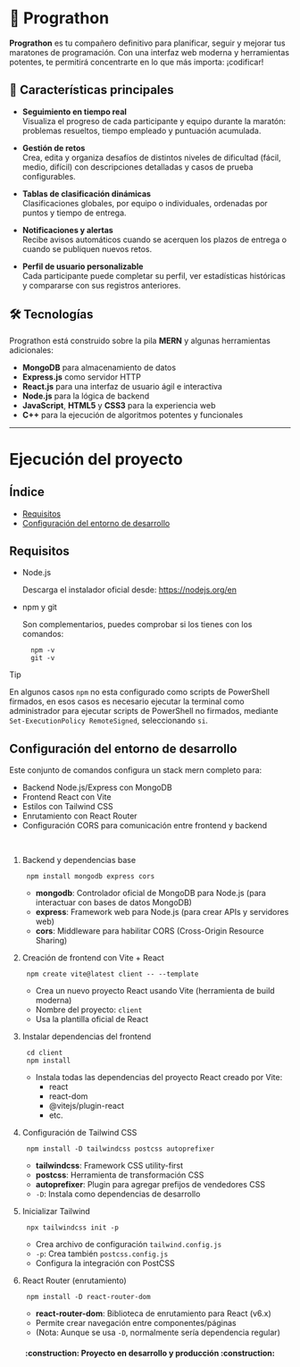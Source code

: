 # 🚀 Prograthon

**Prograthon** es tu compañero definitivo para planificar, seguir y mejorar tus maratones de programación. Con una interfaz web moderna y herramientas potentes, te permitirá concentrarte en lo que más importa: ¡codificar!



## 🌟 Características principales

- **Seguimiento en tiempo real**  
  Visualiza el progreso de cada participante y equipo durante la maratón: problemas resueltos, tiempo empleado y puntuación acumulada.

- **Gestión de retos**  
  Crea, edita y organiza desafíos de distintos niveles de dificultad (fácil, medio, difícil) con descripciones detalladas y casos de prueba configurables.

- **Tablas de clasificación dinámicas**  
  Clasificaciones globales, por equipo o individuales, ordenadas por puntos y tiempo de entrega.

- **Notificaciones y alertas**  
  Recibe avisos automáticos cuando se acerquen los plazos de entrega o cuando se publiquen nuevos retos.

- **Perfil de usuario personalizable**  
  Cada participante puede completar su perfil, ver estadísticas históricas y compararse con sus registros anteriores.



## 🛠️ Tecnologías

Prograthon está construido sobre la pila **MERN** y algunas herramientas adicionales:

- **MongoDB** para almacenamiento de datos  
- **Express.js** como servidor HTTP  
- **React.js** para una interfaz de usuario ágil e interactiva  
- **Node.js** para la lógica de backend  
- **JavaScript**, **HTML5** y **CSS3** para la experiencia web  
- **C++** para la ejecución de algoritmos potentes y funcionales

---  

# Ejecución del proyecto

## Índice
- [Requisitos](#Requisitos)
- [Configuración del entorno de desarrollo](#Configuración-del-entorno-de-desarrollo)

## Requisitos

- Node.js

    Descarga el instalador oficial desde: https://nodejs.org/en

- npm y git

    Son complementarios, puedes comprobar si los tienes con los comandos:

        npm -v
        git -v

> [!TIP]
> En algunos casos ```npm``` no esta configurado como scripts de PowerShell firmados, en esos casos es necesario ejecutar la terminal como administrador para ejecutar scripts de PowerShell no firmados, mediante ```Set-ExecutionPolicy RemoteSigned```, seleccionando ```si```.
    

## Configuración del entorno de desarrollo

Este conjunto de comandos configura un stack mern completo para:
  - Backend Node.js/Express con MongoDB
  - Frontend React con Vite
  - Estilos con Tailwind CSS
  - Enrutamiento con React Router
  - Configuración CORS para comunicación entre frontend y backend
<br/>

1. Backend y dependencias base

        npm install mongodb express cors

    - **mongodb**: Controlador oficial de MongoDB para Node.js (para interactuar con bases de datos MongoDB)
    - **express**: Framework web para Node.js (para crear APIs y servidores web)
    - **cors**: Middleware para habilitar CORS (Cross-Origin Resource Sharing)

2. Creación de frontend con Vite + React

        npm create vite@latest client -- --template 

    - Crea un nuevo proyecto React usando Vite (herramienta de build moderna)
    - Nombre del proyecto: `client`
    - Usa la plantilla oficial de React

3. Instalar dependencias del frontend

        cd client
        npm install

    - Instala todas las dependencias del proyecto React creado por Vite:
        - react
        - react-dom
        - @vitejs/plugin-react
        - etc.

4. Configuración de Tailwind CSS

        npm install -D tailwindcss postcss autoprefixer

    - **tailwindcss**: Framework CSS utility-first
    - **postcss**: Herramienta de transformación CSS
    - **autoprefixer**: Plugin para agregar prefijos de vendedores CSS
    - ```-D```: Instala como dependencias de desarrollo

5. Inicializar Tailwind

        npx tailwindcss init -p

    - Crea archivo de configuración ```tailwind.config.js```
    - ```-p```: Crea también ```postcss.config.js```
    - Configura la integración con PostCSS

6. React Router (enrutamiento)

        npm install -D react-router-dom

    - **react-router-dom**: Biblioteca de enrutamiento para React (v6.x)
    - Permite crear navegación entre componentes/páginas
    - (Nota: Aunque se usa ```-D```, normalmente sería dependencia regular)


<h4 align="center">
:construction: Proyecto en desarrollo y producción :construction:
</h4>

